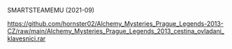 SMARTSTEAMEMU (2021-09)

https://github.com/hornster02/Alchemy_Mysteries_Prague_Legends-2013-CZ/raw/main/Alchemy_Mysteries_Prague_Legends_2013_cestina_ovladani_klavesnici.rar
